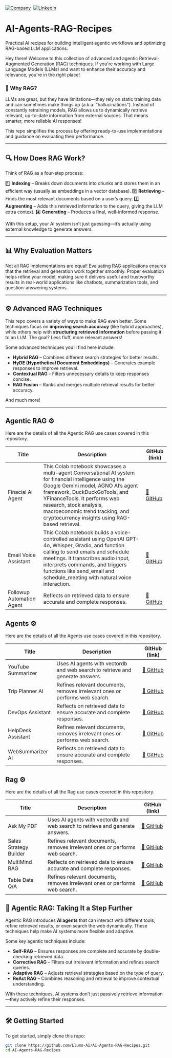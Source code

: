 [![Company](https://images.crunchbase.com/image/upload/c_lpad,h_10,w_10,f_auto,q_auto:eco,dpr_1/t1zjaxp5qqcypqkcgooi)](https://www.linkedin.com/company/llumoai)&nbsp;
[![LinkedIn](https://img.shields.io/badge/LinkedIn-follow-blue)](https://www.linkedin.com/company/llumoai)&nbsp;
# AI-Agents-RAG-Recipes

Practical AI recipes for building intelligent agentic workflows and optimizing RAG-based LLM applications.

Hey there! Welcome to this collection of advanced and agentic Retrieval-Augmented Generation (RAG) techniques. If you're working with Large Language Models (LLMs) and want to enhance their accuracy and relevance, you're in the right place!

### 🌟 Why RAG?

LLMs are great, but they have limitations—they rely on static training data and can sometimes make things up (a.k.a. "hallucinations"). Instead of constantly retraining models, RAG allows us to dynamically retrieve relevant, up-to-date information from external sources. That means smarter, more reliable AI responses!

This repo simplifies the process by offering ready-to-use implementations and guidance on evaluating their performance.

---

## 🔍 How Does RAG Work?

Think of RAG as a four-step process:

1️⃣ **Indexing** – Breaks down documents into chunks and stores them in an efficient way (usually as embeddings in a vector database).
2️⃣ **Retrieving** – Finds the most relevant documents based on a user’s query.
3️⃣ **Augmenting** – Adds this retrieved information to the query, giving the LLM extra context.
4️⃣ **Generating** – Produces a final, well-informed response.

With this setup, your AI system isn’t just guessing—it’s actually using external knowledge to generate answers.

---

## 📊 Why Evaluation Matters

Not all RAG implementations are equal! Evaluating RAG applications ensures that the retrieval and generation work together smoothly. Proper evaluation helps refine your model, making sure it delivers useful and trustworthy results in real-world applications like chatbots, summarization tools, and question-answering systems.

---

## ⚙️ Advanced RAG Techniques

This repo covers a variety of ways to make RAG even better. Some techniques focus on **improving search accuracy** (like hybrid approaches), while others help with **structuring retrieved information** before passing it to an LLM. The goal? Less fluff, more relevant answers!

Some advanced techniques you’ll find here include:

- **Hybrid RAG** – Combines different search strategies for better results.
- **HyDE (Hypothetical Document Embeddings)** – Generates example responses to improve retrieval.
- **Contextual RAG** – Filters unnecessary details to keep responses concise.
- **RAG Fusion** – Ranks and merges multiple retrieval results for better accuracy.

And much more!

---
## Agentic RAG  ⚙️  
Here are the details of all the Agentic RAG use cases covered in this repository.

| Title            | Description                                                                 | GitHub (link) |
|------------------|-----------------------------------------------------------------------------|----------------|
| Finacial Ai Agent | This Colab notebook showcases a multi-agent Conversational AI system for financial intelligence using the Google Gemini model, AGNO AI’s agent framework, DuckDuckGoTools, and YFinanceTools. It performs web research, stock analysis, macroeconomic trend tracking, and cryptocurrency insights using RAG-based retrieval. | [🔗 GitHub](https://github.com/Llumo-AI/AI-Agents-RAG-Recipes/blob/main/Agentic-Rag/Financial_AI_Agents_RAG_AGNO.ipynb) |
| Email Voice Assistant    | This Colab notebook builds a voice-controlled assistant using OpenAI GPT-4o, Whisper, Gradio, and function calling to send emails and schedule meetings. It transcribes audio input, interprets commands, and triggers functions like send_email and schedule_meeting with natural voice interaction. | [🔗 GitHub](https://github.com/Llumo-AI/AI-Agents-RAG-Recipes/blob/main/Agentic-Rag/email_voice_assistant.ipynb) |
| Followup Automation Agent         | Reflects on retrieved data to ensure accurate and complete responses.       | [🔗 GitHub](https://github.com/Llumo-AI/AI-Agents-RAG-Recipes/blob/main/Agentic-Rag/followup_automation_agent.ipynb) |

## Agents  ⚙️  
Here are the details of all the Agents use cases covered in this repository.

| Title            | Description                                                                 | GitHub (link) |
|------------------|-----------------------------------------------------------------------------|----------------|
| YouTube Summarizer | Uses AI agents with vectordb and web search to retrieve and generate answers. | [🔗 GitHub](https://github.com/Llumo-AI/AI-Agents-RAG-Recipes/blob/main/Agents/YouTube_Summarizer_Agno.ipynb) |
| Trip Planner AI  | Refines relevant documents, removes irrelevant ones or performs web search. | [🔗 GitHub](https://github.com/Llumo-AI/AI-Agents-RAG-Recipes/blob/main/Agents/Text_Based_Travel_Booking_Agent.ipynb) |
| DevOps Assistant | Reflects on retrieved data to ensure accurate and complete responses.       | [🔗 GitHub](https://github.com/Llumo-AI/AI-Agents-RAG-Recipes/blob/main/Agents/DevOps_Command_Assistant.ipynb) |
| HelpDesk Assistant | Refines relevant documents, removes irrelevant ones or performs web search. | [🔗 GitHub](https://github.com/Llumo-AI/AI-Agents-RAG-Recipes/blob/main/Agents/Customer_Support_Conversation_Agent.ipynb) |
| WebSummarizer AI | Reflects on retrieved data to ensure accurate and complete responses.       | [🔗 GitHub](https://github.com/Llumo-AI/AI-Agents-RAG-Recipes/blob/main/Agents/Autonomous_Web_Crawling_%26_Content_Summarization_Agent.ipynb) |


## Rag  ⚙️  
Here are the details of all the Rag use cases covered in this repository.

| Title            | Description                                                                 | GitHub (link) |
|------------------|-----------------------------------------------------------------------------|----------------|
| Ask My PDF | Uses AI agents with vectordb and web search to retrieve and generate answers. | [🔗 GitHub](https://github.com/Llumo-AI/AI-Agents-RAG-Recipes/blob/main/RAG/Chat_with_pdf.ipynb) |
| Sales Strategy Builder  | Refines relevant documents, removes irrelevant ones or performs web search. | [🔗 GitHub](https://github.com/Llumo-AI/AI-Agents-RAG-Recipes/blob/main/RAG/Sales_Strategy_Builder.ipynb) |
| MultiMind RAG | Reflects on retrieved data to ensure accurate and complete responses.       | [🔗 GitHub](https://github.com/Llumo-AI/AI-Agents-RAG-Recipes/blob/main/RAG/multi_source_helpdesk_faq_bot.ipynb) |
| Table Data Q/A | Refines relevant documents, removes irrelevant ones or performs web search. | [🔗 GitHub](https://github.com/Llumo-AI/AI-Agents-RAG-Recipes/blob/main/RAG/table_data_qa.ipynb) |






## 🤖 Agentic RAG: Taking It a Step Further

Agentic RAG introduces **AI agents** that can interact with different tools, refine retrieved results, or even search the web dynamically. These techniques help make AI systems more flexible and adaptive.

Some key agentic techniques include:

- **Self-RAG** – Ensures responses are complete and accurate by double-checking retrieved data.
- **Corrective RAG** – Filters out irrelevant information and refines search queries.
- **Adaptive RAG** – Adjusts retrieval strategies based on the type of query.
- **ReAct RAG** – Combines reasoning and retrieval to improve contextual understanding.

With these techniques, AI systems don’t just passively retrieve information—they actively refine their responses.

---

## 🛠️ Getting Started

To get started, simply clone this repo:

```bash
git clone https://github.com/Llumo-AI/AI-Agents-RAG-Recipes.git
cd AI-Agents-RAG-Recipes
```
